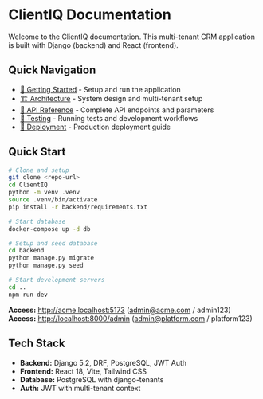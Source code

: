 # ClientIQ Documentation

Welcome to the ClientIQ documentation. This multi-tenant CRM application is built with Django (backend) and React (frontend).

## Quick Navigation

- [🚀 Getting Started](./getting-started.md) - Setup and run the application
- [🏗️ Architecture](./architecture.md) - System design and multi-tenant setup
- [🔗 API Reference](./api.md) - Complete API endpoints and parameters
- [🧪 Testing](./testing.md) - Running tests and development workflows
- [🚀 Deployment](./deployment.md) - Production deployment guide

## Quick Start

```bash
# Clone and setup
git clone <repo-url>
cd ClientIQ
python -m venv .venv
source .venv/bin/activate
pip install -r backend/requirements.txt

# Start database
docker-compose up -d db

# Setup and seed database
cd backend
python manage.py migrate
python manage.py seed

# Start development servers
cd ..
npm run dev
```

**Access:** <http://acme.localhost:5173> (admin@acme.com / admin123)
**Access:** <http://localhost:8000/admin> (admin@platform.com / platform123)

## Tech Stack

- **Backend:** Django 5.2, DRF, PostgreSQL, JWT Auth
- **Frontend:** React 18, Vite, Tailwind CSS
- **Database:** PostgreSQL with django-tenants
- **Auth:** JWT with multi-tenant context
